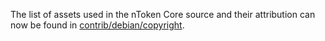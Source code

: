 The list of assets used in the nToken Core source and their attribution can now be found in [contrib/debian/copyright](../contrib/debian/copyright).
